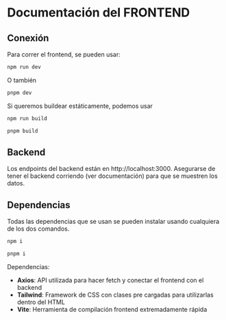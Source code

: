 # Documentación del FRONTEND

<!-- - color de fondo de pantalla colour: background-color: #ada8a8ff -->
<!-- - color de head 1: color: #535bf2 -->
<!-- - color de head 2: color: #535bf2 -->
<!-- - API para recopilar datos de una web: fake store API -->
<!---->

## Conexión

Para correr el frontend, se pueden usar:

```js
npm run dev
```

O también

```js
pnpm dev
```

Si queremos buildear estáticamente, podemos usar

```js
npm run build

pnpm build
```

## Backend

Los endpoints del backend están en http://localhost:3000. Asegurarse de tener el
backend corriendo (ver documentación) para que se muestren los datos.

## Dependencias

Todas las dependencias que se usan se pueden instalar usando cualquiera de los
dos comandos.

```js
npm i
```

```js
pnpm i
```

Dependencias:

- **Axios**: API utilizada para hacer fetch y conectar el frontend con el
  backend
- **Tailwind**: Framework de CSS con clases pre cargadas para utilizarlas dentro
  del HTML
- **Vite**: Herramienta de compilación frontend extremadamente rápida
